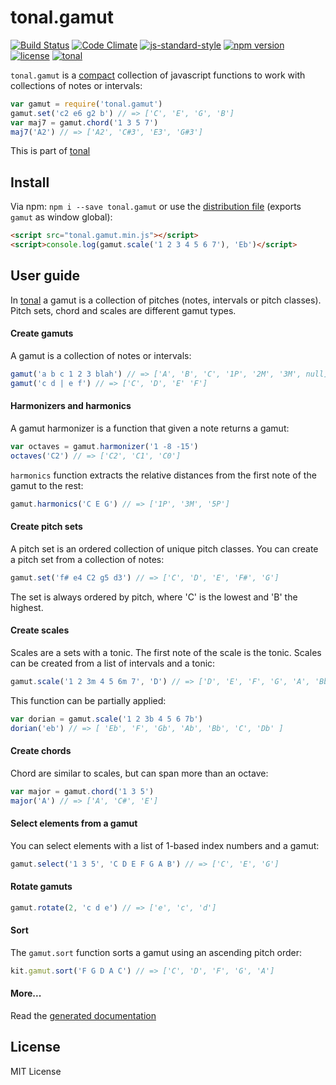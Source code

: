# tonal.gamut

[![Build Status](https://travis-ci.org/danigb/tonal.svg?branch=master)](https://travis-ci.org/danigb/tonal.gamut)
[![Code Climate](https://codeclimate.com/github/danigb/tonal.gamut/badges/gpa.svg)](https://codeclimate.com/github/danigb/tonal.gamut)
[![js-standard-style](https://img.shields.io/badge/code%20style-standard-brightgreen.svg?style=flat)](https://github.com/feross/standard)
[![npm version](https://img.shields.io/npm/v/tonal.gamut.svg)](https://www.npmjs.com/package/tonal.gamut)
[![license](https://img.shields.io/npm/l/tonal.gamut.svg)](https://www.npmjs.com/package/tonal.gamut)
[![tonal](https://img.shields.io/badge/tonal-lib-yellow.svg)](https://www.npmjs.com/package/tonal)


`tonal.gamut` is a [compact](https://rawgit.com/danigb/tonal.gamut/master/dist/disc.html) collection of javascript functions to work with collections of notes or intervals:

```js
var gamut = require('tonal.gamut')
gamut.set('c2 e6 g2 b') // => ['C', 'E', 'G', 'B']
var maj7 = gamut.chord('1 3 5 7')
maj7('A2') // => ['A2', 'C#3', 'E3', 'G#3']
```

This is part of [tonal](https://www.npmjs.com/package/tonal)

## Install

Via npm: `npm i --save tonal.gamut` or use the [distribution file](https://raw.githubusercontent.com/danigb/tonal.gamut/master/dist/tonal.gamut.min.js) (exports `gamut` as window global):

```html
<script src="tonal.gamut.min.js"></script>
<script>console.log(gamut.scale('1 2 3 4 5 6 7'), 'Eb')</script>
```

## User guide

In [tonal](https://www.npmjs.com/package/tonal) a gamut is a collection of pitches (notes, intervals or pitch classes). Pitch sets, chord and scales are different gamut types.

#### Create gamuts

A gamut is a collection of notes or intervals:

```js
gamut('a b c 1 2 3 blah') // => ['A', 'B', 'C', '1P', '2M', '3M', null]
gamut('c d | e f') // => ['C', 'D', 'E' 'F']
```

#### Harmonizers and harmonics

A gamut harmonizer is a function that given a note returns a gamut:

```js
var octaves = gamut.harmonizer('1 -8 -15')
octaves('C2') // => ['C2', 'C1', 'C0']
```

`harmonics` function extracts the relative distances from the first note of the gamut to the rest:

```js
gamut.harmonics('C E G') // => ['1P', '3M', '5P']
```


#### Create pitch sets

A pitch set is an ordered collection of unique pitch classes. You can create a pitch set from a collection of notes:

```js
gamut.set('f# e4 C2 g5 d3') // => ['C', 'D', 'E', 'F#', 'G']
```

The set is always ordered by pitch, where 'C' is the lowest and 'B' the highest.

#### Create scales

Scales are a sets with a tonic. The first note of the scale is the tonic. Scales can be created from a list of intervals and a tonic:

```js
gamut.scale('1 2 3m 4 5 6m 7', 'D') // => ['D', 'E', 'F', 'G', 'A', 'Bb', 'C#']
```

This function can be partially applied:

```js
var dorian = gamut.scale('1 2 3b 4 5 6 7b')
dorian('eb') // => [ 'Eb', 'F', 'Gb', 'Ab', 'Bb', 'C', 'Db' ]
```

#### Create chords

Chord are similar to scales, but can span more than an octave:

```js
var major = gamut.chord('1 3 5')
major('A') // => ['A', 'C#', 'E']
```

#### Select elements from a gamut

You can select elements with a list of 1-based index numbers and a gamut:

```js
gamut.select('1 3 5', 'C D E F G A B') // => ['C', 'E', 'G']
```

#### Rotate gamuts

```js
gamut.rotate(2, 'c d e') // => ['e', 'c', 'd']
```

#### Sort

The `gamut.sort` function sorts a gamut using an ascending pitch order:

```js
kit.gamut.sort('F G D A C') // => ['C', 'D', 'F', 'G', 'A']
```

#### More...

Read the [generated documentation]()

## License

MIT License
